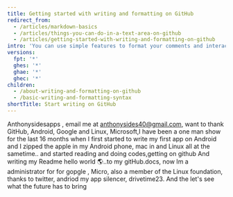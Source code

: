 ```yaml
---
title: Getting started with writing and formatting on GitHub
redirect_from:
  - /articles/markdown-basics
  - /articles/things-you-can-do-in-a-text-area-on-github
  - /articles/getting-started-with-writing-and-formatting-on-github
intro: 'You can use simple features to format your comments and interact with others in issues, pull requests, and wikis on GitHub.'
versions:
  fpt: '*'
  ghes: '*'
  ghae: '*'
  ghec: '*'
children:
  - /about-writing-and-formatting-on-github
  - /basic-writing-and-formatting-syntax
shortTitle: Start writing on GitHub
---
```

Anthonysidesapps , email me at anthonysides40@gmail.com, want to thank GitHub, Android, Google and Linux, Microsoft,I have been a one man show for the last 16 months when I first started to write my first app on Android and I zipped the apple in my Android phone, mac in and Linux all at the sametime..   and started reading and doing codes,getting on github
And writing my Readme hello world 🌎..to  my gitHub.docs, now Im a administrator for for gopgle
, Micro, also a member of the Linux foundation, thanks to twitter, andriod my app silencer, drivetime23. And the let's see what the future has to bring
